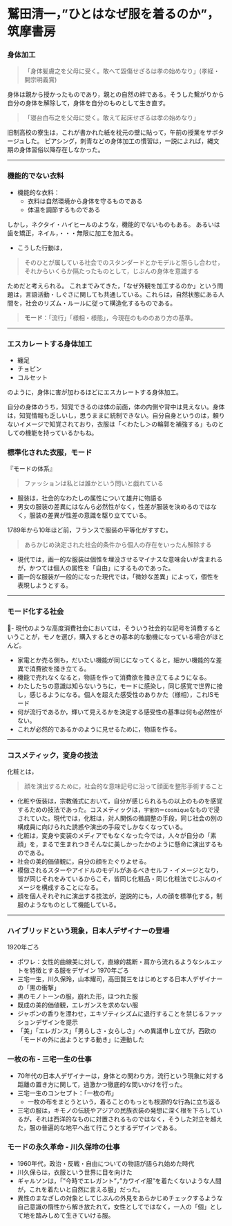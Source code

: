 # 鷲田清一，”ひとはなぜ服を着るのか”，筑摩書房

### 身体加工

>「身体髪膚之を父母に受く。敢へて毀傷せざるは孝の始めなり」(孝経・開宗明義賞)

身体は親から授かったものであり，親との自然の絆である。そうした繋がりから自分の身体を解除して，身体を自分のものとして生き直す。

>「寝台白布之を父母に受く。敢えて起床せざるは孝の始めなり」

旧制高校の寮生は，これが書かれた紙を枕元の壁に貼って，午前の授業をサボタージュした。
ピアシング，刺青などの身体加工の慣習は，一説によれば，縄文期の身体習俗以降存在しなかった。

---

### 機能的でない衣料

- 機能的な衣料：
    - 衣料は自然環境から身体を守るものである
    - 体温を調節するものである

しかし，ネクタイ・ハイヒールのような，機能的でないものもある。
あるいは歯を矯正，ネイル，・・・無限に加工を加える。

- こうした行動は，

>そのひとが属している社会でのスタンダードとかモデルと照らし合わせ，それからいくらか隔たったものとして，じぶんの身体を意識する

ためだと考えられる。
これまでみてきた，「なぜ外観を加工するのか」という問題は，言語活動・しぐさに関しても共通している。これらは，自然状態にある人間を，社会のリズム・ルールに従って構造化するものである。

> **モード**：「流行」「様相・様態」，今現在のもののあり方の基準。
---

### エスカレートする身体加工
- 纏足
- チョピン
- コルセット

のように，身体に害が加わるほどにエスカレートする身体加工。

自分の身体のうち，知覚できるのは体の前面，体の内側や背中は見えない。身体は，知覚情報も乏しいし，思うままに統制できない。自分自身というのは，頼りないイメージで知覚されており，衣服は「＜わたし＞の輪郭を補強する」ものとしての機能を持っているかもね。

### 標準化された衣服，モード

『モードの体系』
>ファッションは私とは誰かという問いと戯れている

- 服装は，社会的なわたしの属性について雄弁に物語る
- 男女の服装の差異にはなんら必然性がなく，性差が服装を決めるのではなく，服装の差異が性差の意識を駆り立てている。

1789年から10年ほど前，フランスで服装の平等化がすすむ。

> あらかじめ決定された社会的条件から個人の存在をいったん解除する

- 現代では，画一的な服装は個性を埋没させるマイナスな意味合いが含まれるが，かつては個人の属性を「自由」にするものであった。
- 画一的な服装が一般的になった現代では，「微妙な差異」によって，個性を表現しようとする。

---
### モード化する社会

- 現代のような高度消費社会においては，そういう社会的な記号を消費するということが，モノを選び，購入するときの基本的な動機になっている場合がほとんど。
- 家電とか売る側も，だいたい機能が同じになってくると，細かい機能的な差異で消費欲を掻き立てる。
- 機能で売れなくなると，物語を作って消費欲を掻き立てるようになる。
- わたしたちの意識は知らないうちに，モードに感染し，同じ感覚で世界に接し，感じるようになる。個人を超えた感受性のありかた（様相），これISモード
- 何が流行であるか，輝いて見えるかを決定する感受性の基準は何も必然性がない。
- これが必然的であるかのように見せるために，物語を作る。

---

### コスメティック，変身の技法
化粧とは，
>顔を演出するために，社会的な意味記号に沿って顔面を整形手術すること

- 化粧や仮装は，宗教儀式において，自分が感じられるもの以上のものを感覚するための技法であった。コスメティックは，`宇宙的＝cosmique`なもので浸されていた。現代では，化粧は，対人関係の微調整の手段，同じ社会の別の構成員に向けられた誘惑や演出の手段でしかなくなっている。
- 化粧は，変身や変装のメディアでもなくなった今では，人々が自分の「素顔」を，まるで生まれつきそんなに美しかったかのように懸命に演出するものである。
- 社会の美的価値観に，自分の顔をたぐりよせる。
- 模倣されるスターやアイドルのモデルがあるべきセルフ・イメージとなり，皆が同じそれをみているからこそ，皆同じ化粧品・同じ化粧法でじぶんのイメージを構成することになる。
- 顔を個人それぞれに演出する技法が，逆説的にも，人の顔を標準化する，制服のようなものとして機能している。

---

### ハイブリッドという現象，日本人デザイナーの登場
1920年ごろ
- ポワレ：女性的曲線美に対して，直線的裁断・肩から流れるようなシルエットを特徴とする服をデザイン
1970年ごろ
- 三宅一生，川久保玲，山本耀司，高田賢三をはじめとする日本人デザイナーの「黒の衝撃」
- 黒のモノトーンの服，崩れた形，ほつれた服
- 既成の美的価値観，エレガンスを求めない服
- ジャポンの香りを漂わせ，エキゾティシズムに退行することを禁じるファッションデザインを提示
- 「美」「エレガンス」「男らしさ・女らしさ」への異議申し立てが，西欧の「モードの外に出ようとする動き」に連動した

### 一枚の布 - 三宅一生の仕事
- 70年代の日本人デザイナーは，身体との関わり方，流行という現象に対する距離の置き方に関して，過激かつ徹底的な問いかけを行った。
- 三宅一生のコンセプト：「一枚の布」
    - 一枚の布をまとうという，着ることのもっとも根源的な行為に立ち返る
- 三宅の服は，キモノの伝統やアジアの民族衣装の発想に深く根を下ろしているが，それは西洋的なものに対置されるものではなく，そうした対立を越えた，服の普遍的な地平へ出て行こうとするデザインである。

### モードの永久革命 - 川久保玲の仕事
- 1960年代，政治・反戦・自由についての物語が語られ始めた時代
- 川久保らは，衣服という世界に目を向けた
- ギャルソンは，「”今時でエレガント”，”カワイイ服”を着たくないような人間が，これを着たいと自然に言える服」だった。
- 異性のまなざしの対象としてじぶんの外見をあらかじめチェックするような自己意識の惰性から解き放たれて，女性としてではなく，一人の「個」として地を踏みしめて生きていける服。
